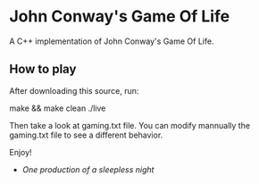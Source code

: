 # John Conway's Game Of Life

A C++ implementation of John Conway's Game Of Life.

## How to play

After downloading this source, run:

make && make clean
./live

Then take a look at gaming.txt file.
You can modify mannually the gaming.txt file to see a different behavior.

Enjoy!

- *One production of a sleepless night*
